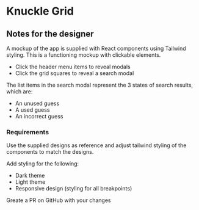 # Knuckle Grid

## Notes for the designer

A mockup of the app is supplied with React components using Tailwind styling. This is a functioning mockup with clickable elements.

- Click the header menu items to reveal modals
- Click the grid squares to reveal a search modal

The list items in the search modal represent the 3 states of search results, which are:

- An unused guess
- A used guess
- An incorrect guess

### Requirements

Use the supplied designs as reference and adjust tailwind styling of the components to match the designs.

Add styling for the following:

- Dark theme
- Light theme
- Responsive design (styling for all breakpoints)

Greate a PR on GitHub with your changes

